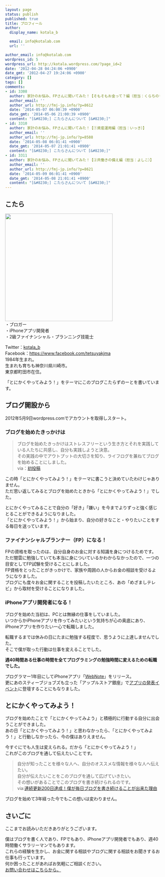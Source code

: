 ```yaml
---
layout: page
status: publish
published: true
title: プロフィール
author:
  display_name: kotala_b

  email: info@kotalab.com
  url: ''

author_email: info@kotalab.com
wordpress_id: 5
wordpress_url: http://kotala.wordpress.com/?page_id=2
date: '2012-04-28 04:24:06 +0900'
date_gmt: '2012-04-27 19:24:06 +0900'
category: []
tags: []
comments:
- id: 3308
  author: 家計のお悩み、FPさんに聞いてみた！【そもそもお金って？編（担当：くらちのりこ）】
  author_email: ''
  author_url: http://fmj-jp.info/?p=8612
  date: '2014-05-07 06:00:39 +0900'
  date_gmt: '2014-05-06 21:00:39 +0900'
  content: "[&#8230;] こたらさんについて [&#8230;]"
- id: 3310
  author: 家計のお悩み、FPさんに聞いてみた！【①資産運用編（担当：いっき）】
  author_email: ''
  author_url: http://fmj-jp.info/?p=8588
  date: '2014-05-08 06:01:41 +0900'
  date_gmt: '2014-05-07 21:01:41 +0900'
  content: "[&#8230;] こたらさんについて [&#8230;]"
- id: 3311
  author: 家計のお悩み、FPさんに聞いてみた！【②共働きの備え編（担当：よしこ）】
  author_email: ''
  author_url: http://fmj-jp.info/?p=8621
  date: '2014-05-09 06:01:41 +0900'
  date_gmt: '2014-05-08 21:01:41 +0900'
  content: "[&#8230;] こたらさんについて [&#8230;]"
---
```

<h2 class="landing">こたら</h2>
<p><img src="http://kotalab.com/wp-content/uploads/profile_icon.png" alt="" title="profile" width="350" height="350"/><br />
・ブロガー<br />
・iPhoneアプリ開発者<br />
・2級ファイナンシャル・プランニング技能士</p>
<p>Twitter：<a href="https://twitter.com/kotala_b" title="こたらTwitter" target="_blank">kotala_b</a><br />
Facebook：<a href="https://www.facebook.com/tetsuyakjma" title="こたらFacebook" target="_blank">https://www.facebook.com/tetsuyakjma</a><br />
1984年生まれ。<br />
生まれも育ちも神奈川県川崎市。<br />
東京都町田市在住。</p>
<p>「とにかくやってみよう！」をテーマにこのブログこたらずのーとを書いています。</p>
<h2 class="landing">ブログ開設から</h2>
<p>2012年5月9日wordpress.comでアカウントを取得しスタート。</p>
<h3>ブログを始めたきっかけは</h3>
<blockquote><p>ブログを始めたきっかけはストレスフリーという生き方とそれを実践している人たちに共感し、自分も実践しようと決意。<br />
その実践の中でアウトプットの大切さを知り、ライフログを兼ねてブログを始めることにしました。<br />
via：<a href="http://kotalab.com/hello-world">初投稿</a></p></blockquote>
<p>この時「とにかくやってみよう！」をテーマに書こうと決めていたわけじゃありません。<br />
ただ思い返してみるとブログを始めたときから「とにかくやってみよう！」でした。</p>
<p>とにかくやってみることで自分の「好き」「嫌い」を今までよりずっと強く感じとることができるようになりました。<br />
<span class="b">「とにかくやってみよう！」から始まり、自分の好きなこと・やりたいことをする毎日を送っています。</span></p>
<h3>ファイナンシャルプランナー（FP）になる！</h3>
<p>FPの資格を取ったのは、自分自身のお金に対する知識を身につけるためです。<br />
ただ闇雲に勉強していても本当に身についているかわからなかったので、一つの目安としてFP試験を受けることにしました。<br />
FP資格をとったことがきっかけで、家族や周囲の人からお金の相談を受けるようになりました。<br />
ブログにも度々お金に関することを投稿したいたところ、あの<span class="b">「めざましテレビ」から取材を受ける</span>ことになりました。</p>
<h3>iPhoneアプリ開発者になる！</h3>
<p>ブログを始めた当初は、PCとは無縁の仕事をしていました。<br />
いつからかiPhoneアプリを作ってみたいという気持ちが心の奥底にあり、iPhoneアプリを作りたい一心で転職しました。</p>
<p>転職するまでは休みの日にたまに勉強する程度で、思うように上達しませんでした。<br />
そこで僕が取った行動は仕事を変えることでした。</p>
<p><strong>週40時間ある仕事の時間を全てプログラミングの勉強時間に変えるための転職でした。</strong></p>
<p>プログラマー1年目にしてiPhoneアプリ「<a href="https://itunes.apple.com/jp/app/webnote/id911802747?mt=8&uo=4&at=10l4yU" rel="nofollow" target="_blank">WebNote</a>」をリリース。<br />
更にあのスティーブジョブズも立った「アップルストア銀座」で<a href="http://kotalab.com/appdojo-ginza-event" title="AppleStore銀座でアプリ道場のイベントにアプリ開発者として参加してきたよ！ #アプリ道場演武会">アプリの発表イベント</a>に登壇することにもなりました。</p>
<h2>とにかくやってみよう！</h2>
<p>ブログを始めたことで「とにかくやってみよう」と積極的に行動する自分に出会うことができました。<br />
あの日「とにかくやってみよう！」と思わなかったら、「とにかくやってみよう！」と行動しなかったら、今の僕はありえません。</p>
<p><span class="b">今すぐにでも人生は変えられる。だから「とにかくやってみよう！」</span><br />
これがこのブログを通して伝えたいことです。</p>
<blockquote><p>自分が知ったことを様々な人へ、自分のオススメな情報を様々な人へ伝えたい。<br />
自分が伝えたいことをこのブログを通して広げていきたい。<br />
その想いがあることでこのブログを書き続けられるのです。<br />
via:<a href="http://kotalab.com/keep-writing-200">連続更新200日達成！僕が毎日ブログを書き続けることが出来た理由</a></p></blockquote>
<p>ブログを始めて3年経った今でもこの想いは変わりません。</p>
<h2>さいごに</h2>
<p>ここまでお読みいただきありがとうございます。</p>
<p>僕はブログを書く人であり、FPでもあり、iPhoneアプリ開発者でもあり、週40時間働くサラリーマンでもあります。<br />
これらの経験を生かし、お金に関する相談やブログに関する相談をお聞きするお仕事も行っています。<br />
何か困ったことがあればお気軽にご相談ください。<br />
<a href="http://kotalab.com/contact" title="お問い合わせページ" onclick="_gaq.push(['_trackEvent', 'profilepage', 'click', 'goContactFromProfile']);">お問い合わせはこちらから。</a></p>
